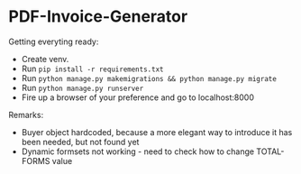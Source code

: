 # PDF-Invoice-Generator

Getting everyting ready:

* Create venv.
* Run `pip install -r requirements.txt`
* Run `python manage.py makemigrations && python manage.py migrate`
* Run `python manage.py runserver`
* Fire up a browser of your preference and go to localhost:8000

Remarks:
* Buyer object hardcoded, because a more elegant way to introduce it has been needed, but not found yet
* Dynamic formsets not working - need to check how to change TOTAL-FORMS value
